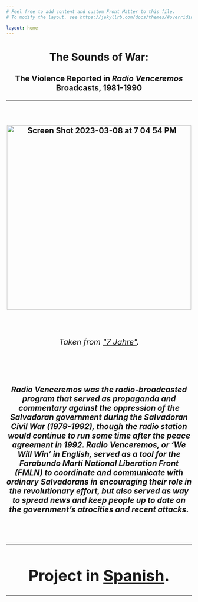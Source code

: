 ```yaml
---
# Feel free to add content and custom Front Matter to this file.
# To modify the layout, see https://jekyllrb.com/docs/themes/#overriding-theme-defaults

layout: home
---
```

<h1><center>The Sounds of War:</center>
<h2><center>The Violence Reported in <i>Radio Venceremos</i> Broadcasts, 1981-1990
<hr>
<left>
<br>
<p style="text-align:center;"><img width="500" height="500" alt="Screen Shot 2023-03-08 at 7 04 54 PM" src="https://user-images.githubusercontent.com/122332459/223888582-3a690e68-f792-4565-a13e-0c5227e43822.png"></p>
<br>
<h6>Taken from <a href="https://ladi.lib.utexas.edu/en/MUPI/bf3b580f-a8e5-4dcb-9204-24934d3820b2">"7 Jahre"</a>.</h6>
<br>
<p style="text-align:left"><h5><left><i>Radio Venceremos</i> was the radio-broadcasted program that served as propaganda and commentary against the oppression of the Salvadoran government during the Salvadoran Civil War (1979-1992), though the radio station would continue to run some time after the peace agreement in 1992. <i>Radio Venceremos</i>, or ‘We Will Win’ in English, served as a tool for the Farabundo Martí National Liberation Front (FMLN) to coordinate and communicate with ordinary Salvadorans in encouraging their role in the revolutionary effort, but also served as way to spread news and keep people up to date on the government’s atrocities and recent attacks.</left></h5></p>
<br>
<hr>
<h1>Project in <a href="https://lgsump.github.io/radio-venceremos-espanol/">Spanish</a>.</h1>
<hr>
</left>
